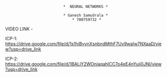                               *  NEURAL NETWORKS *

                              * Ganesh Samudrala *
                                  * 700759732 *
 
VIDEO LINK - 

ICP-1: https://drive.google.com/file/d/1s1hiByvnXsnbndMthF7Uv9waIw7NXaaD/view?usp=drive_link

ICP-2: https://drive.google.com/file/d/1BALjY2WOniaqahlCC7o4eE4nYuii0JNI/view?usp=drive_link


